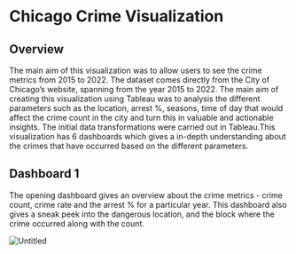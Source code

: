 # Chicago Crime Visualization

## Overview

The main aim of this visualization was to allow users to see the crime metrics from 2015 to 2022. The dataset comes directly from the City of Chicago’s website, spanning from the year 2015 to 2022. The main aim of creating this visualization using Tableau was to analysis the different parameters such as the location, arrest %, seasons, time of day that would affect the crime count in the city and turn this in valuable and actionable insights. The initial data transformations were carried out in Tableau.This visualization has 6 dashboards which gives a in-depth understanding about the crimes that have occurred based on the different parameters. 

## Dashboard 1
The opening dashboard gives an overview about the crime metrics - crime count, crime rate and the arrest % for a particular year. This dashboard also gives a sneak peek into the dangerous location, and the block where the crime occurred along with the count. 

![Untitled](https://s3-us-west-2.amazonaws.com/secure.notion-static.com/259daf88-36eb-4786-809a-1406ef6f6cae/Untitled.png)
